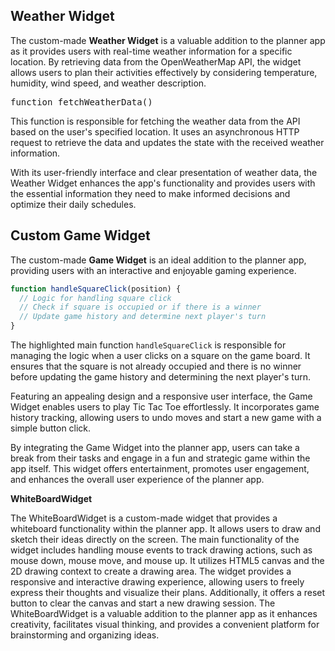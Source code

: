 
## Weather Widget

The custom-made **Weather Widget** is a valuable addition to the planner app as it provides users with real-time weather information for a specific location. By retrieving data from the OpenWeatherMap API, the widget allows users to plan their activities effectively by considering temperature, humidity, wind speed, and weather description.

<kbd>function fetchWeatherData()</kbd>

This function is responsible for fetching the weather data from the API based on the user's specified location. It uses an asynchronous HTTP request to retrieve the data and updates the state with the received weather information.

With its user-friendly interface and clear presentation of weather data, the Weather Widget enhances the app's functionality and provides users with the essential information they need to make informed decisions and optimize their daily schedules.


## Custom Game Widget

The custom-made **Game Widget** is an ideal addition to the planner app, providing users with an interactive and enjoyable gaming experience. 

```javascript
function handleSquareClick(position) {
  // Logic for handling square click
  // Check if square is occupied or if there is a winner
  // Update game history and determine next player's turn
}
```

The highlighted main function `handleSquareClick` is responsible for managing the logic when a user clicks on a square on the game board. It ensures that the square is not already occupied and there is no winner before updating the game history and determining the next player's turn.

Featuring an appealing design and a responsive user interface, the Game Widget enables users to play Tic Tac Toe effortlessly. It incorporates game history tracking, allowing users to undo moves and start a new game with a simple button click.

By integrating the Game Widget into the planner app, users can take a break from their tasks and engage in a fun and strategic game within the app itself. This widget offers entertainment, promotes user engagement, and enhances the overall user experience of the planner app.


**WhiteBoardWidget**

The WhiteBoardWidget is a custom-made widget that provides a whiteboard functionality within the planner app. It allows users to draw and sketch their ideas directly on the screen. The main functionality of the widget includes handling mouse events to track drawing actions, such as mouse down, mouse move, and mouse up. It utilizes HTML5 canvas and the 2D drawing context to create a drawing area. The widget provides a responsive and interactive drawing experience, allowing users to freely express their thoughts and visualize their plans. Additionally, it offers a reset button to clear the canvas and start a new drawing session. The WhiteBoardWidget is a valuable addition to the planner app as it enhances creativity, facilitates visual thinking, and provides a convenient platform for brainstorming and organizing ideas.
